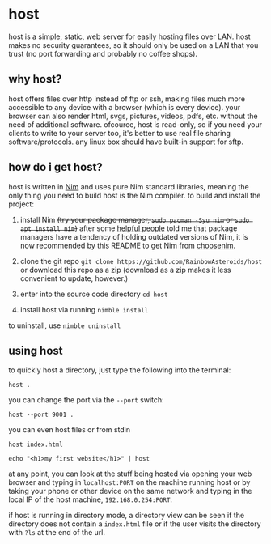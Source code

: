 # host
host is a simple, static, web server for easily hosting files over LAN.
host makes no security guarantees, so it should only be used on a LAN that you
trust (no port forwarding and probably no coffee shops).

## why host?
host offers files over http instead of ftp or ssh, making files much more
accessible to any device with a browser (which is every device). your browser
can also render html, svgs, pictures, videos, pdfs, etc. without the need of
additional software. ofcource, host is read-only, so if you need your clients
to write to your server too, it's better to use real file sharing
software/protocols. any linux box should have built-in support for sftp.

## how do i get host?
host is written in [Nim](https://nim-lang.org) and uses pure Nim standard
libraries, meaning the only thing you need to build host is the Nim compiler.
to build and install the project:

1. install Nim ~~(try your package manager, `sudo pacman -Syu nim` or
`sudo apt install nim`)~~ after some
[helpful people](https://old.reddit.com/r/nim/comments/l74l95/host_is_a_simple_static_web_server_for_lan/gl4rgbk/)
told me that package managers have a tendency of holding outdated versions of
Nim, it is now recommended by this README to get Nim from
[choosenim](https://github.com/dom96/choosenim).

2. clone the git repo `git clone https://github.com/RainbowAsteroids/host`
or download this repo as a zip (download as a zip makes it less convenient
to update, however.)

3. enter into the source code directory `cd host`

4. install host via running `nimble install`

to uninstall, use `nimble uninstall`

## using host

to quickly host a directory, just type the following into the terminal:
```
host .
```

you can change the port via the `--port` switch:
```
host --port 9001 .
```

you can even host files or from stdin
```
host index.html
```
```
echo "<h1>my first website</h1>" | host
```

at any point, you can look at the stuff being hosted via opening your web
browser and typing in `localhost:PORT` on the machine running host or by
taking your phone or other device on the same network and typing in the
local IP of the host machine, `192.168.0.254:PORT`.

if host is running in directory mode, a directory view can be seen if
the directory does not contain a `index.html` file or if the user
visits the directory with `?ls` at the end of the url.
